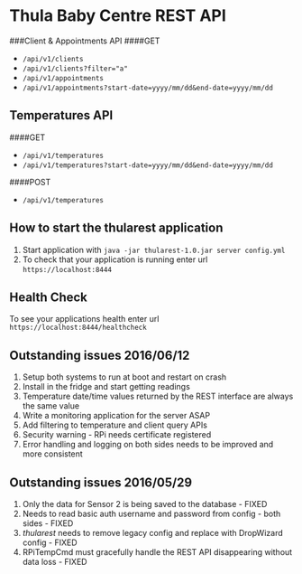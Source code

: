 # Thula Baby Centre REST API

###Client & Appointments API
####GET
* `/api/v1/clients`
* `/api/v1/clients?filter="a"`
* `/api/v1/appointments`
* `/api/v1/appointments?start-date=yyyy/mm/dd&end-date=yyyy/mm/dd`

Temperatures API
---
####GET
* `/api/v1/temperatures`
* `/api/v1/temperatures?start-date=yyyy/mm/dd&end-date=yyyy/mm/dd`

####POST
* `/api/v1/temperatures`

How to start the thularest application
---

1. Start application with `java -jar thularest-1.0.jar server config.yml`
1. To check that your application is running enter url `https://localhost:8444`


Health Check
---

To see your applications health enter url `https://localhost:8444/healthcheck`

Outstanding issues 2016/06/12
---
1. Setup both systems to run at boot and restart on crash
1. Install in the fridge and start getting readings
1. Temperature date/time values returned by the REST interface are always the same value
1. Write a monitoring application for the server ASAP
1. Add filtering to temperature and client query APIs
1. Security warning - RPi needs certificate registered
1. Error handling and logging on both sides needs to be improved and more consistent

Outstanding issues 2016/05/29
---
1. Only the data for Sensor 2 is being saved to the database - FIXED
1. Needs to read basic auth username and password from config - both sides - FIXED
1. *thularest* needs to remove legacy config and replace with DropWizard config - FIXED
1. RPiTempCmd must gracefully handle the REST API disappearing without data loss - FIXED






